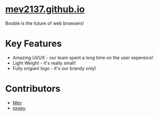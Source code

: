 # [mev2137.github.io](https://mev2137.github.io)

Booble is the future of web browsers!

# Key Features

- Amazing UI/UX - our team spent a long time on the user expereice!
- Light Weight - it's really small!
- Fully origianl logo - it's our brandy only!

# Contributors

- [Mev](https://github.com/mev2137)
- [pxseu](https://github.com/pxseu)
